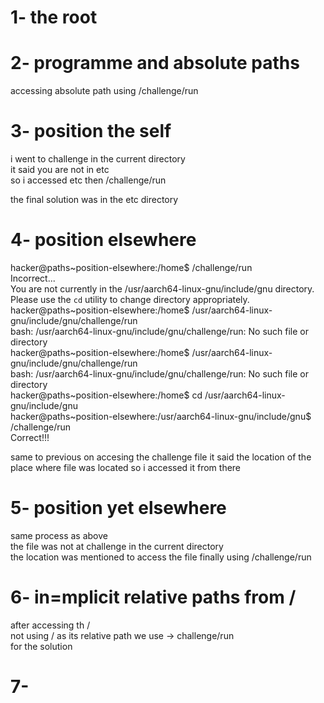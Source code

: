 # 1- the root
# 2- programme and absolute paths
accessing absolute path using /challenge/run
# 3- position the self
i went to challenge in the current directory </br>
it said you are not in etc </br>
so i accessed etc then /challenge/run</br>

the final solution was in the etc directory</br>

# 4- position elsewhere

hacker@paths~position-elsewhere:/home$ /challenge/run</br>
Incorrect...</br>
You are not currently in the /usr/aarch64-linux-gnu/include/gnu directory.</br>
Please use the `cd` utility to change directory appropriately.</br>
hacker@paths~position-elsewhere:/home$ /usr/aarch64-linux-gnu/include/gnu/challenge/run</br>
bash: /usr/aarch64-linux-gnu/include/gnu/challenge/run: No such file or directory</br>
hacker@paths~position-elsewhere:/home$ /usr/aarch64-linux-gnu/include/gnu/challenge/run</br>
bash: /usr/aarch64-linux-gnu/include/gnu/challenge/run: No such file or directory</br>
hacker@paths~position-elsewhere:/home$ cd /usr/aarch64-linux-gnu/include/gnu</br>
hacker@paths~position-elsewhere:/usr/aarch64-linux-gnu/include/gnu$ /challenge/run</br>
Correct!!!</br>

same to previous on accesing the challenge file it said the location of the place where file was located so i accessed it from there 

# 5- position yet elsewhere

same process as above </br>
the file was not at challenge in the current directory</br>
the location was mentioned to access the file finally  using /challenge/run

# 6- in=mplicit relative paths from /

after accessing th / </br>
not using / as its relative path we use -> challenge/run</br>
for the solution

# 7-
